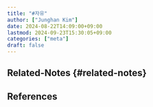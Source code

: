 ```yaml
---
title: "#자유"
author: ["Junghan Kim"]
date: 2024-08-22T14:09:00+09:00
lastmod: 2024-09-23T15:30:05+09:00
categories: ["meta"]
draft: false
---
```


## Related-Notes {#related-notes}

## References

<style>.csl-entry{text-indent: -1.5em; margin-left: 1.5em;}</style><div class="csl-bib-body">
</div>
